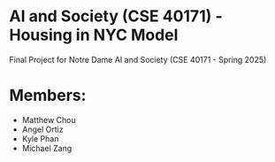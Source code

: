 # AI and Society (CSE 40171) - Housing in NYC Model
Final Project for Notre Dame AI and Society (CSE 40171 - Spring 2025)

# Members:
* Matthew Chou
* Angel Ortiz
* Kyle Phan
* Michael Zang